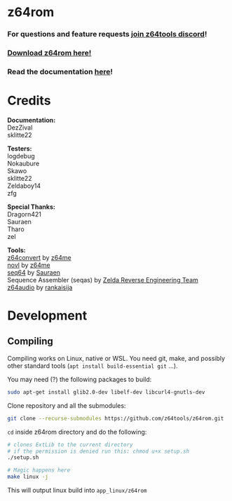# z64rom

### For questions and feature requests [join z64tools discord](https://discord.gg/52DgAggYAT)!

### [Download z64rom here!](https://github.com/z64tools/z64rom/releases)

### Read the documentation [here](https://github.com/z64tools/z64rom-deprecated/wiki)!

# Credits

**Documentation:** <br>
DezZival <br>
sklitte22

**Testers:** <br>
logdebug <br>
Nokaubure <br>
Skawo <br>
sklitte22 <br>
Zeldaboy14 <br>
zfg

**Special Thanks:** <br>
Dragorn421 <br>
Sauraen <br>
Tharo <br>
zel

**Tools:** <br>
[z64convert](https://github.com/z64me/z64convert) by [z64me](https://z64.me) <br>
[novl](https://github.com/z64me/nOvl) by [z64me](https://z64.me) <br>
[seq64](https://github.com/sauraen/seq64) by [Sauraen](https://github.com/sauraen/) <br>
Sequence Assembler (seqas) by [Zelda Reverse Engineering Team](https://zelda64.dev/) <br>
[z64audio](https://github.com/z64tools/z64audio) by [rankaisija](https://github.com/rankaisija64) <br>

# Development

## Compiling

Compiling works on Linux, native or WSL.
You need git, make, and possibly other standard tools (`apt install build-essential git` ...).

You may need (?) the following packages to build:

```bash
sudo apt-get install glib2.0-dev libelf-dev libcurl4-gnutls-dev
```

Clone repository and all the submodules:

```bash
git clone --recurse-submodules https://github.com/z64tools/z64rom.git
```

`cd` inside z64rom directory and do the following:

```bash
# clones ExtLib to the current directory
# if the permission is denied run this: chmod u+x setup.sh
./setup.sh

# Magic happens here
make linux -j
```

This will output linux build into `app_linux/z64rom`
